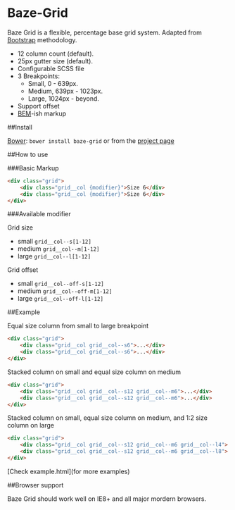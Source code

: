 Baze-Grid
=========

Baze Grid is a flexible, percentage base grid system. Adapted from [Bootstrap](http://getbootstrap.com/) methodology. 

- 12 column count (default).
- 25px gutter size (default).
- Configurable SCSS file
- 3 Breakpoints:
    - Small, 0 - 639px.
    - Medium, 639px - 1023px.
    - Large, 1024px - beyond.
- Support offset
- [BEM](http://csswizardry.com/2013/01/mindbemding-getting-your-head-round-bem-syntax/)-ish markup


##Install

[Bower](http://bower.io/): `bower install baze-grid` or from the [project page](https://github.com/ImBobby/Baze-Grid)


##How to use

###Basic Markup

```HTML
<div class="grid">
    <div class="grid__col {modifier}">Size 6</div>
    <div class="grid__col {modifier}">Size 6</div>
</div>
```

###Available modifier

Grid size
- small `grid__col--s[1-12]`
- medium `grid__col--m[1-12]`
- large `grid__col--l[1-12]`

Grid offset
- small `grid__col--off-s[1-12]`
- medium `grid__col--off-m[1-12]`
- large `grid__col--off-l[1-12]`

##Example

Equal size column from small to large breakpoint

```HTML
<div class="grid">
    <div class="grid__col grid__col--s6">...</div>
    <div class="grid__col grid__col--s6">...</div>
</div>
```

Stacked column on small and equal size column on medium
```HTML
<div class="grid">
    <div class="grid__col grid__col--s12 grid__col--m6">...</div>
    <div class="grid__col grid__col--s12 grid__col--m6">...</div>
</div>
```

Stacked column on small, equal size column on medium, and 1:2 size column on large
```HTML
<div class="grid">
    <div class="grid__col grid__col--s12 grid__col--m6 grid__col--l4">...</div>
    <div class="grid__col grid__col--s12 grid__col--m6 grid__col--l8">...</div>
</div>
```

[Check example.html](for more examples)

##Browser support

Baze Grid should work well on IE8+ and all major mordern browsers.